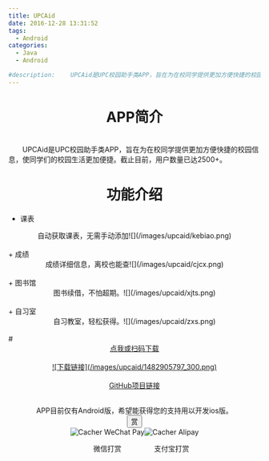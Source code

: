 ```yaml
---
title: UPCAid
date: 2016-12-28 13:31:52
tags:
  - Android
categories:
  - Java
  - Android

#description: 　　UPCAid是UPC校园助手类APP，旨在为在校同学提供更加方便快捷的校园信息，使同学们的校园生活更加便捷。截止目前，用户数量已达2000+。
---
```

# <div align=center>APP简介</div>
<br>
　　UPCAid是UPC校园助手类APP，旨在为在校同学提供更加方便快捷的校园信息，使同学们的校园生活更加便捷。截止目前，用户数量已达2500+。

<!--more-->

# <div align=center>功能介绍</div>
+ 课表
<div align=center>自动获取课表，无需手动添加![](/images/upcaid/kebiao.png)</div>
<br>
+ 成绩
<div align=center>成绩详细信息，离校也能查![](/images/upcaid/cjcx.png)</div>
<br>
+ 图书馆
<div align=center>图书续借，不怕超期。![](/images/upcaid/xjts.png)</div>
<br>
+ 自习室
<div align=center>自习教室，轻松获得。![](/images/upcaid/zxs.png)</div>

<br>
# <div align=center><a href="http://120.27.117.34:4549/SZSDServlet2/UPCAid.apk"><font >点我或扫码下载</font></a><br><br><a href="http://120.27.117.34:4549/SZSDServlet2/UPCAid.apk">![下载链接](/images/upcaid/1482905797_300.png)</a></div>
<br>
<div align=center><a href="https://github.com/xhaiben/SZSD"><i class="fa fa-fw fa-github"></i>GitHub项目链接</a></div><div style="padding: 10px 0; margin: 20px auto; width: 90%; text-align: center;">
  <div>APP目前仅有Android版，希望能获得您的支持用以开发ios版。</div>
  <button id="rewardButton" disable="enable" onclick="reward()"><span>赏</span>
  </button><div id="QR" style="display: block;"><div id="wechat" style="display: inline-block"><img id="wechat_qr" src="/images/pay/wechatpay.png" alt="Cacher WeChat Pay"/><p>微信打赏</p>
      </div><div id="alipay" style="display: inline-block"><img id="alipay_qr" src="/images/pay/alipay.png" alt="Cacher Alipay"/><p>支付宝打赏</p>
      </div></div>
</div>
